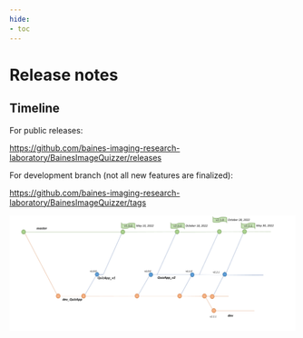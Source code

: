 ```yaml
---
hide:
- toc
---
```

<!-- let javascript handle toc on left sidebar -->

# Release notes

##


## Timeline

For public releases:

<https://github.com/baines-imaging-research-laboratory/BainesImageQuizzer/releases>

For development branch (not all new features are finalized):

<https://github.com/baines-imaging-research-laboratory/BainesImageQuizzer/tags>

![Timeline](assets/release_timeline.png)




